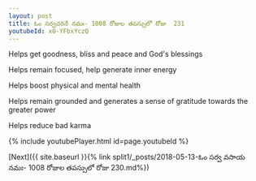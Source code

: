 ```yaml
---
layout: post
title: ఓం సర్వచరినే నమః- 1008 రోజుల తపస్సులో రోజు  231
youtubeId: xO-YFbxYczQ
---
```

 
 
Helps get goodness, bliss and peace and God's blessings
 
Helps remain focused, help generate inner energy 
 
Helps boost physical and mental health 
 
Helps remain grounded and generates a sense of gratitude towards the greater power 
 
Helps reduce bad karma
 
 
 
 


{% include youtubePlayer.html id=page.youtubeId %}
 
[Next]({{ site.baseurl }}{% link  split1/_posts/2018-05-13-ఓం సర్వ వసాయ నమః- 1008 రోజుల తపస్సులో రోజు  230.md%})
 
